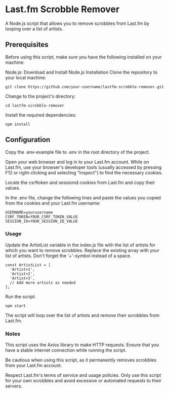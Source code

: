 # Last.fm Scrobble Remover

A Node.js script that allows you to remove scrobbles from Last.fm by looping over a list of artists.

## Prerequisites
Before using this script, make sure you have the following installed on your machine:

Node.js: Download and Install Node.js
Installation
Clone the repository to your local machine:
```
git clone https://github.com/your-username/lastfm-scrobble-remover.git
```
Change to the project's directory:
```
cd lastfm-scrobble-remover
```
Install the required dependencies:
```
npm install
```
## Configuration
Copy the .env-example file to .env in the root directory of the project.

Open your web browser and log in to your Last.fm account.
While on Last.fm, use your browser's developer tools (usually accessed by pressing F12 or right-clicking and selecting "Inspect") to find the necessary cookies.

Locate the csrftoken and sessionid cookies from Last.fm and copy their values.

In the .env file, change the following lines and paste the values you copied from the cookies and your Last.fm username:
```
USERNAME=yourusername
CSRF_TOKEN=YOUR_CSRF_TOKEN_VALUE
SESSION_ID=YOUR_SESSION_ID_VALUE
```
### Usage
Update the ArtistList variable in the index.js file with the list of artists for which you want to remove scrobbles. Replace the existing array with your list of artists.
Don't forget the '+'-symbol instead of a space.
```
const ArtistList = [
  'Artist+1',
  'Artist+2',
  'Artist+3',
  // Add more artists as needed
];
```
Run the script:
```
npm start
```
The script will loop over the list of artists and remove their scrobbles from Last.fm.

### Notes
This script uses the Axios library to make HTTP requests. Ensure that you have a stable internet connection while running the script.

Be cautious when using this script, as it permanently removes scrobbles from your Last.fm account.

Respect Last.fm's terms of service and usage policies. Only use this script for your own scrobbles and avoid excessive or automated requests to their servers.
